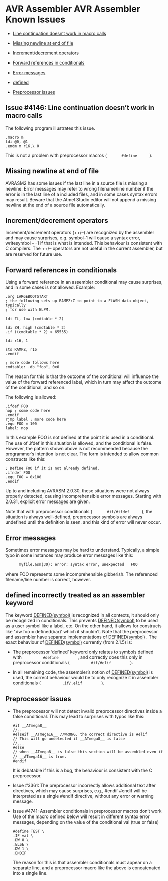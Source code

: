 AVR Assembler AVR Assembler Known Issues
========================================

-   <a href="avrassembler.wb_Known_Issues.html#avrassembler.wb_Known_Issues.Issue_4146" class="xref" title="Issue #4146: Line continuation doesn&#39;t work in macro calls">Line continuation doesn’t work in macro calls</a>

-   <a href="avrassembler.wb_Known_Issues.html#avrassembler.wb_Known_Issues.Missing_newline_at_end_of_file" class="xref" title="Missing newline at end of file">Missing newline at end of file</a>

-   <a href="avrassembler.wb_Known_Issues.html#avrassembler.wb_Known_Issues.decrement" class="xref" title="Increment/decrement operators">Increment/decrement operators</a>

-   <a href="avrassembler.wb_Known_Issues.html#avrassembler.wb_Known_Issues.Forward_references" class="xref" title="Forward references in conditionals">Forward references in conditionals</a>

-   <a href="avrassembler.wb_Known_Issues.html#avrassembler.wb_Known_Issues.Error_messages" class="xref" title="Error messages">Error messages</a>

-   <a href="avrassembler.wb_Known_Issues.html#avrassembler.wb_Known_Issues.defined" class="xref" title="defined incorrectly treated as an assembler keyword">defined</a>

-   <a href="avrassembler.wb_Known_Issues.html#avrassembler.wb_Known_Issues.Preprocessor_issues" class="xref" title="Preprocessor issues">Preprocessor issues</a>

Issue \#4146: Line continuation doesn’t work in macro calls
-----------------------------------------------------------

The following program illustrates this issue.

``` programlisting
.macro m 
ldi @0, @1 
.endm m r16,\ 0
```

This is not a problem with preprocessor macros ( `       #define      ` ).

Missing newline at end of file
------------------------------

AVRASM2 has some issues if the last line in a source file is missing a newline: Error messages may refer to wrong filename/line number if the error is in the last line of a included files, and in some cases syntax errors may result. Beware that the Atmel Studio editor will not append a missing newline at the end of a source file automatically.

Increment/decrement operators
-----------------------------

Increment/decrement operators (++/–) are recognized by the assembler and may cause surprises, e.g. symbol–1 will cause a syntax error, writesymbol - -1 if that is what is intended. This behaviour is consistent with C compilers. The ++/– operators are not useful in the current assembler, but are reserved for future use.

Forward references in conditionals
----------------------------------

Using a forward reference in an assembler conditional may cause surprises, and in some cases is not allowed. Example:

``` programlisting
.org LARGEBOOTSTART
; the following sets up RAMPZ:Z to point to a FLASH data object, typically
; for use with ELPM.
        
ldi ZL, low (cmdtable * 2)
        
ldi ZH, high (cmdtable * 2)
.if ((cmdtable * 2) > 65535)
        
ldi r16, 1
        
sts RAMPZ, r16
.endif
        
; more code follows here
cmdtable: .db "foo", 0x0
```

The reason for this is that the outcome of the conditional will influence the value of the forward referenced label, which in turn may affect the outcome of the conditional, and so on.

The following is allowed:

``` programlisting
.ifdef FOO 
nop ; some code here 
.endif 
rjmp label ; more code here 
.equ FOO = 100 
label: nop
```

In this example FOO is not defined at the point it is used in a conditional. The use of .ifdef in this situation is allowed, and the conditional is false. However, the pattern shown above is not recommended because the programmer’s intention is not clear. The form is intended to allow common constructs like this:

``` programlisting
; Define FOO if it is not already defined. 
.ifndef FOO 
.equ FOO = 0x100 
.endif
```

Up to and including AVRASM 2.0.30, these situations were not always properly detected, causing incomprehensible error messages. Starting with 2.0.31, explicit error messages are given.

Note that with preprocessor conditionals ( `       #if/#ifdef      ` ), the situation is always well-defined, preprocessor symbols are always undefined until the definition is seen. and this kind of error will never occur.

Error messages
--------------

Sometimes error messages may be hard to understand. Typically, a simple typo in some instances may produce error messages like this:

`       myfile.asm(30): error: syntax error, unexpected   FOO      `

where FOO represents some incomprehensible gibberish. The referenced filename/line number is correct, however.

defined incorrectly treated as an assembler keyword
---------------------------------------------------

The keyword <a href="avrassembler.wb_expressions.html#avrassembler.wb_expressions.DEFINED_symbol" class="xref">DEFINED(symbol)</a> is recognized in all contexts, it should only be recognized in conditionals. This prevents <a href="avrassembler.wb_expressions.html#avrassembler.wb_expressions.DEFINED_symbol" class="xref">DEFINED(symbol)</a> to be used as a user symbol like a label, etc. On the other hand, it allows for constructs like ‘.dw foo = defined(bar)’ which it shouldn’t. Note that the preprocessor and assembler have separate implementations of <a href="avrassembler.wb_expressions.html#avrassembler.wb_expressions.DEFINED_symbol" class="xref">DEFINED(symbol)</a> . The exact behaviour of <a href="avrassembler.wb_expressions.html#avrassembler.wb_expressions.DEFINED_symbol" class="xref">DEFINED(symbol)</a> currently (from 2.1.5) is:

-   The preprocessor ‘defined’ keyword only relates to symbols defined with `          #define         ` , and correctly does this only in preprocessor conditionals ( `          #if/#elif         ` ).

-   In all remaining code, the assembler’s notion of <a href="avrassembler.wb_expressions.html#avrassembler.wb_expressions.DEFINED_symbol" class="xref">DEFINED(symbol)</a> is used, the correct behaviour would be to only recognize it in assembler conditionals ( `          .if/.elif         ` ).

Preprocessor issues
-------------------

-   The preprocessor will not detect invalid preprocessor directives inside a false conditional. This may lead to surprises with typos like this:

    ``` programlisting
    #if __ATmega8__ 
    //... 
    #elseif __ATmega16__ //WRONG, the correct directive is #elif 
    // This will go undetected if __ATmega8__ is false 
    //... 
    #else 
    // when __ATmega8__ is false this section will be assembled even if 
    // __ATmega16__ is true. 
    #endif 
    ```

    It is debatable if this is a bug, the behaviour is consistent with the C preprocessor.

-   Issue \#3361: The preprocessor incorrectly allows additional text after directives, which may cause surprises, e.g., \#endif \#endif will be interpreted as a single \#endif directive, without any error or warning message.

-   Issue \#4741: Assembler conditionals in preprocessor macros don’t work Use of the macro defined below will result in different syntax error messages, depending on the value of the conditional val (true or false)

    ``` programlisting
    #define TEST \
    .IF val \
    .DW 0 \
    .ELSE \
    .DW 1 \
    .ENDIF
    ```

    The reason for this is that assembler conditionals must appear on a separate line, and a preprocessor macro like the above is concatenated into a single line.
